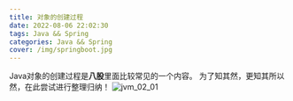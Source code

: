 ```yaml
---
title: 对象的创建过程
date: 2022-08-06 22:02:30
tags: Java && Spring
categories: Java && Spring
cover: /img/springboot.jpg
---
```


Java对象的创建过程是**八股**里面比较常见的一个内容。
为了知其然，更知其所以然，在此尝试进行整理归纳！
![jvm_02_01](/img/Java_and_Spring/jvm02/jvm_02_01.png)
